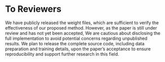 # To Reviewers
We have publicly released the weight files, which are sufficient to verify the effectiveness of our proposed method. However, as the paper is still under review and has not yet been accepted, We are cautious about disclosing the full implementation to avoid potential concerns regarding unpublished results. We plan to release the complete source code, including data preparation and training details, upon the paper’s acceptance to ensure reproducibility and support further research in this field.
